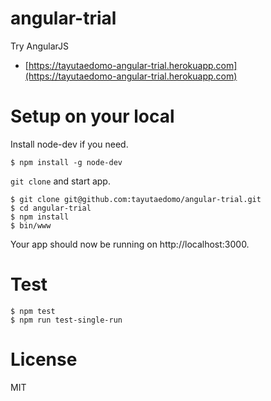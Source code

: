 # angular-trial
Try AngularJS

- [https://tayutaedomo-angular-trial.herokuapp.com](https://tayutaedomo-angular-trial.herokuapp.com)


# Setup on your local
Install node-dev if you need.
```
$ npm install -g node-dev
```

`git clone` and start app.
```
$ git clone git@github.com:tayutaedomo/angular-trial.git
$ cd angular-trial
$ npm install
$ bin/www
```
Your app should now be running on http://localhost:3000.


# Test
```
$ npm test
$ npm run test-single-run
```


# License
MIT


